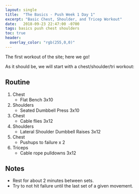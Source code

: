 ```yaml
---
layout: single
title:  "The Basics - Push Week 1 Day 1"
excerpt: "Basic Chest, Shoulder, and Tricep Workout"
date:   2018-09-23 22:47:00 -0700
tags: basics push chest shoulders
toc: true
header:
  overlay_color: "rgb(255,0,0)"
---
```

The first workout of the site; here we go!

As it should be, we will start with a chest/shoulder/tri workout:

## Routine 

1. Chest
	- Flat Bench 3x10
2. Shoulders
	- Seated Dumbbell Press 3x10
3. Chest
	- Cable flies 3x12
4. Shoulders
	- Lateral Shoulder Dumbbell Raises 3x12
5. Chest
	- Pushups to failure x 2
6. Triceps
	- Cable rope pulldowns 3x12

## Notes

- Rest for about 2 minutes between sets.
- Try to not hit failure until the last set of a given movement. 

